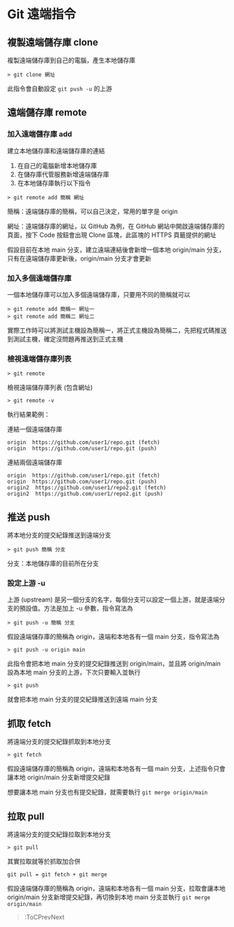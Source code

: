 # Git 遠端指令

## 複製遠端儲存庫 clone

複製遠端儲存庫到自己的電腦，產生本地儲存庫

```text
> git clone 網址
```

此指令會自動設定 `git push -u` 的上游

## 遠端儲存庫 remote

### 加入遠端儲存庫 add

建立本地儲存庫和遠端儲存庫的連結

1. 在自己的電腦新增本地儲存庫
2. 在儲存庫代管服務新增遠端儲存庫
3. 在本地儲存庫執行以下指令

```text
> git remote add 簡稱 網址
```

簡稱：遠端儲存庫的簡稱，可以自己決定，常用的單字是 origin

網址：遠端儲存庫的網址，以 GitHub 為例，在 GitHub 網站中開啟遠端儲存庫的頁面，按下 Code 按鈕會出現 Clone 區塊，此區塊的 HTTPS 頁籤提供的網址

假設目前在本地 main 分支，建立遠端連結後會新增一個本地 origin/main 分支，只有在遠端儲存庫更新後，origin/main 分支才會更新

### 加入多個遠端儲存庫

一個本地儲存庫可以加入多個遠端儲存庫，只要用不同的簡稱就可以

```text
> git remote add 簡稱一 網址一
> git remote add 簡稱二 網址二
```

實際工作時可以將測試主機設為簡稱一，將正式主機設為簡稱二，先把程式碼推送到測試主機，確定沒問題再推送到正式主機

### 檢視遠端儲存庫列表

```text
> git remote
```

檢視遠端儲存庫列表 (包含網址)

```text
> git remote -v
```

執行結果範例：

連結一個遠端儲存庫

```text
origin  https://github.com/user1/repo.git (fetch)
origin  https://github.com/user1/repo.git (push)
```

連結兩個遠端儲存庫

```text
origin  https://github.com/user1/repo.git (fetch)
origin  https://github.com/user1/repo.git (push)
origin2  https://github.com/user1/repo2.git (fetch)
origin2  https://github.com/user1/repo2.git (push)
```

## 推送 push

將本地分支的提交紀錄推送到遠端分支

```text
> git push 簡稱 分支
```

分支：本地儲存庫的目前所在分支

### 設定上游 -u

上游 (upstream) 是另一個分支的名字，每個分支可以設定一個上游，就是遠端分支的預設值。方法是加上 -u 參數，指令寫法為

```text
> git push -u 簡稱 分支
```

假設遠端儲存庫的簡稱為 origin，遠端和本地各有一個 main 分支，指令寫法為

```text
> git push -u origin main
```

此指令會把本地 main 分支的提交紀錄推送到 origin/main，並且將 origin/main 設為本地 main 分支的上游，下次只要輸入並執行

```text
> git push
```

就會把本地 main 分支的提交紀錄推送到遠端 main 分支

## 抓取 fetch

將遠端分支的提交紀錄抓取到本地分支

```text
> git fetch
```

假設遠端儲存庫的簡稱為 origin，遠端和本地各有一個 main 分支，上述指令只會讓本地 origin/main 分支新增提交紀錄

想要讓本地 main 分支也有提交紀錄，就需要執行 `git merge origin/main`

## 拉取 pull

將遠端分支的提交紀錄拉取到本地分支

```text
> git pull
```

其實拉取就等於抓取加合併

```text
git pull = git fetch + git merge
```

假設遠端儲存庫的簡稱為 origin，遠端和本地各有一個 main 分支，拉取會讓本地 origin/main 分支新增提交紀錄，再切換到本地 main 分支並執行 `git merge origin/main`

> :ToCPrevNext